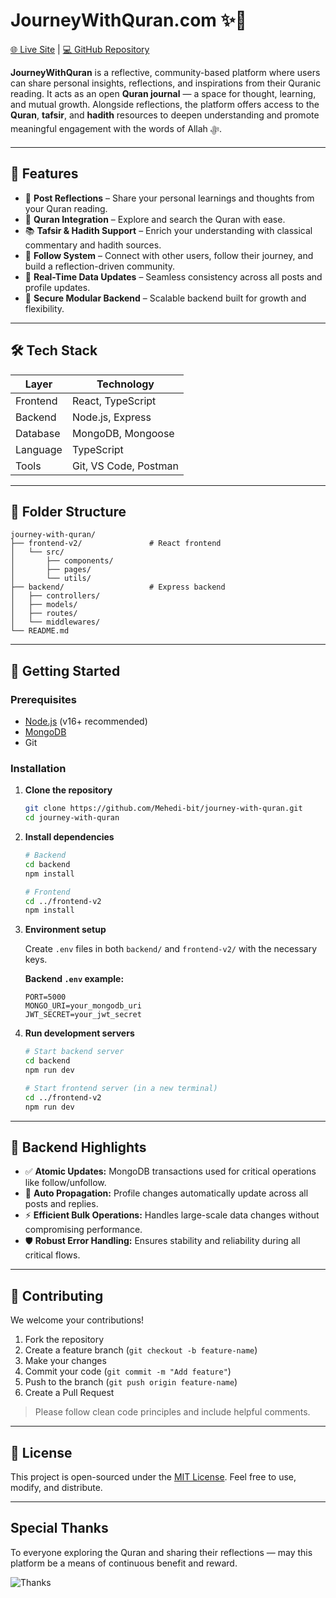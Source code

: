# JourneyWithQuran.com ✨📖

[🌐 Live Site](https://journeywithquran.com) | [💻 GitHub Repository](https://github.com/Mehedi-bit/journey-with-quran)

**JourneyWithQuran** is a reflective, community-based platform where users can share personal insights, reflections, and inspirations from their Quranic reading. It acts as an open **Quran journal** — a space for thought, learning, and mutual growth. Alongside reflections, the platform offers access to the **Quran**, **tafsir**, and **hadith** resources to deepen understanding and promote meaningful engagement with the words of Allah ﷻ.

---

## 🌟 Features

* 📝 **Post Reflections** – Share your personal learnings and thoughts from your Quran reading.
* 📖 **Quran Integration** – Explore and search the Quran with ease.
* 📚 **Tafsir & Hadith Support** – Enrich your understanding with classical commentary and hadith sources.
* 👥 **Follow System** – Connect with other users, follow their journey, and build a reflection-driven community.
* 🔄 **Real-Time Data Updates** – Seamless consistency across all posts and profile updates.
* 🔐 **Secure Modular Backend** – Scalable backend built for growth and flexibility.

---

## 🛠️ Tech Stack

| Layer    | Technology            |
| -------- | --------------------- |
| Frontend | React, TypeScript     |
| Backend  | Node.js, Express      |
| Database | MongoDB, Mongoose     |
| Language | TypeScript            |
| Tools    | Git, VS Code, Postman |

---

## 📁 Folder Structure

```
journey-with-quran/
├── frontend-v2/               # React frontend
│   └── src/
│       ├── components/
│       ├── pages/
│       └── utils/
├── backend/                   # Express backend
│   ├── controllers/
│   ├── models/
│   ├── routes/
│   └── middlewares/
└── README.md
```

---

## 🚀 Getting Started

### Prerequisites

* [Node.js](https://nodejs.org/) (v16+ recommended)
* [MongoDB](https://www.mongodb.com/)
* Git

### Installation

1. **Clone the repository**

   ```bash
   git clone https://github.com/Mehedi-bit/journey-with-quran.git
   cd journey-with-quran
   ```

2. **Install dependencies**

   ```bash
   # Backend
   cd backend
   npm install

   # Frontend
   cd ../frontend-v2
   npm install
   ```

3. **Environment setup**

   Create `.env` files in both `backend/` and `frontend-v2/` with the necessary keys.

   **Backend `.env` example:**

   ```env
   PORT=5000
   MONGO_URI=your_mongodb_uri
   JWT_SECRET=your_jwt_secret
   ```

4. **Run development servers**

   ```bash
   # Start backend server
   cd backend
   npm run dev

   # Start frontend server (in a new terminal)
   cd ../frontend-v2
   npm run dev
   ```

---

## 🔧 Backend Highlights

* ✅ **Atomic Updates:** MongoDB transactions used for critical operations like follow/unfollow.
* 🔁 **Auto Propagation:** Profile changes automatically update across all posts and replies.
* ⚡ **Efficient Bulk Operations:** Handles large-scale data changes without compromising performance.
* 🛡️ **Robust Error Handling:** Ensures stability and reliability during all critical flows.

---

## 🤝 Contributing

We welcome your contributions!

1. Fork the repository
2. Create a feature branch (`git checkout -b feature-name`)
3. Make your changes
4. Commit your code (`git commit -m "Add feature"`)
5. Push to the branch (`git push origin feature-name`)
6. Create a Pull Request

> Please follow clean code principles and include helpful comments.

---

## 📜 License

This project is open-sourced under the [MIT License](LICENSE).
Feel free to use, modify, and distribute.

---

## Special Thanks

To everyone exploring the Quran and sharing their reflections — may this platform be a means of continuous benefit and reward.

![Thanks](https://ik.imagekit.io/mehedi004/Avatars/default2?updatedAt=1745075903036)
